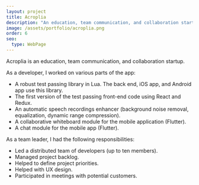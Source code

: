 ```yaml
---
layout: project
title: Acroplia
description: "An education, team communication, and collaboration startup"
image: /assets/portfolio/acroplia.png
order: 6
seo:
  type: WebPage
---
```


Acroplia is an education, team communication, and collaboration startup.

As a developer, I worked on various parts of the app:

- A robust test passing library in Lua. The back end, iOS app, and Android app use this library.
- The first version of the test passing front-end code using React and Redux.
- An automatic speech recordings enhancer (background noise removal, equalization, dynamic range compression).
- A collaborative whiteboard module for the mobile application (Flutter).
- A chat module for the mobile app (Flutter).

As a team leader, I had the following responsibilities:

- Led a distributed team of developers (up to ten members).
- Managed project backlog.
- Helped to define project priorities.
- Helped with UX design.
- Participated in meetings with potential customers.
